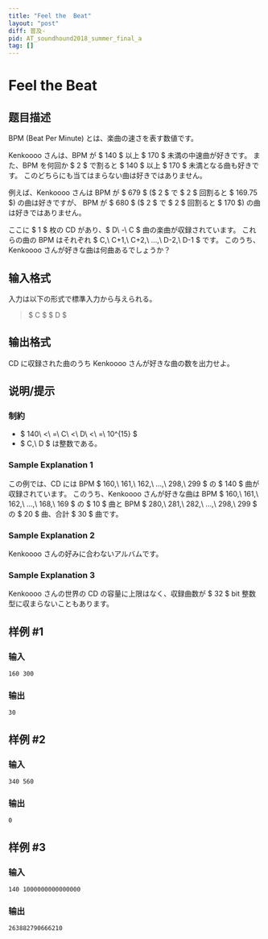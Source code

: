 ```yaml
---
title: "Feel the  Beat"
layout: "post"
diff: 普及-
pid: AT_soundhound2018_summer_final_a
tag: []
---
```


# Feel the  Beat

## 题目描述

[problemUrl]: https://atcoder.jp/contests/soundhound2018-summer-final/tasks/soundhound2018_summer_final_a

BPM (Beat Per Minute) とは、楽曲の速さを表す数値です。

Kenkoooo さんは、BPM が $ 140 $ 以上 $ 170 $ 未満の中速曲が好きです。 また、BPM を何回か $ 2 $ で割ると $ 140 $ 以上 $ 170 $ 未満となる曲も好きです。 このどちらにも当てはまらない曲は好きではありません。

例えば、Kenkoooo さんは BPM が $ 679 $ ($ 2 $ で $ 2 $ 回割ると $ 169.75 $) の曲は好きですが、 BPM が $ 680 $ ($ 2 $ で $ 2 $ 回割ると $ 170 $) の曲は好きではありません。

ここに $ 1 $ 枚の CD があり、$ D\ -\ C $ 曲の楽曲が収録されています。 これらの曲の BPM はそれぞれ $ C,\ C+1,\ C+2,\ ...,\ D-2,\ D-1 $ です。 このうち、Kenkoooo さんが好きな曲は何曲あるでしょうか？

## 输入格式

入力は以下の形式で標準入力から与えられる。

> $ C $ $ D $

## 输出格式

CD に収録された曲のうち Kenkoooo さんが好きな曲の数を出力せよ。

## 说明/提示

### 制約

- $ 140\ <\ =\ C\ <\ D\ <\ =\ 10^{15} $
- $ C,\ D $ は整数である。

### Sample Explanation 1

この例では、CD には BPM $ 160,\ 161,\ 162,\ ...,\ 298,\ 299 $ の $ 140 $ 曲が収録されています。 このうち、Kenkoooo さんが好きな曲は BPM $ 160,\ 161,\ 162,\ ...,\ 168,\ 169 $ の $ 10 $ 曲と BPM $ 280,\ 281,\ 282,\ ...,\ 298,\ 299 $ の $ 20 $ 曲、合計 $ 30 $ 曲です。

### Sample Explanation 2

Kenkoooo さんの好みに合わないアルバムです。

### Sample Explanation 3

Kenkoooo さんの世界の CD の容量に上限はなく、収録曲数が $ 32 $ bit 整数型に収まらないこともあります。

## 样例 #1

### 输入

```
160 300
```

### 输出

```
30
```

## 样例 #2

### 输入

```
340 560
```

### 输出

```
0
```

## 样例 #3

### 输入

```
140 1000000000000000
```

### 输出

```
263882790666210
```

